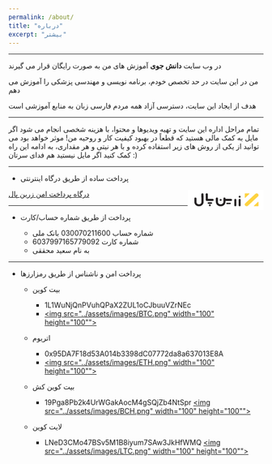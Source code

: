 ```yaml
---
permalink: /about/
title: "درباره"
excerpt: "بیشتر"
---
```


-------------------------------------

در وب سایت **دانش جوی** آموزش های من به صورت رایگان قرار می گیرند

من در این سایت در حد تخصص خودم، برنامه نویسی و مهندسی پزشکی را آموزش می دهم

هدف از ایجاد این سایت، دسترسی آزاد همه مردم فارسی زبان به منابع آموزشی است

-------------------------------------

تمام مراحل اداره این سایت و تهیه ویدیوها و محتوا، با هزینه شخصی انجام می شود
اگر مایل به کمک مالی هستید
که قطعاً در بهبود کیفیت کار و روحیه من! موثر خواهد بود
می توانید از یکی از روش های زیر استفاده کرده و با هر نیتی و هر مقداری، به ادامه این راه کمک کنید
اگر مایل نیستید هم فدای سرتان :)

-------------------------------------

* پرداخت ساده از طریق درگاه اینترنتی

<a href="https://zarinp.al/@saeeddiscovery">درگاه پرداخت امن زرین پال<img src="../assets/images/zarinpal.png" width="150" height="40" style="float:right;"></a>

-------------------------------------

* پرداخت از طریق شماره حساب/کارت

  * شماره حساب 030070211600 بانک ملی
  * شماره کارت 6037997165779092
  * به نام سعید محققی

-------------------------------------

* پرداخت امن و ناشناس از طریق رمزارزها
  * بیت کوین
    * 1L1WuNjQnPVuhQPaX2ZUL1oCJbuuVZrNEc
    * <a href="../assets/images/BTC.png"><img src="../assets/images/BTC.png" width="100" height="100""></a>
  
  * اتریوم
    * 0x95DA7F18d53A014b3398dC07772da8a637013E8A
    * <a href="../assets/images/ETH.png"><img src="../assets/images/ETH.png" width="100" height="100""></a>
    
  * بیت کوین کش
    * 19Pga8Pb2k4UrWGakAocM4gSQjZb4NtSpr <a href="../assets/images/BCH.png"><img src="../assets/images/BCH.png" width="100" height="100""></a>
    
  * لایت کوین
    * LNeD3CMo47BSv5M1B8iyum7SAw3JkHfWMQ <a href="../assets/images/LTC.png"><img src="../assets/images/LTC.png" width="100" height="100""></a>
